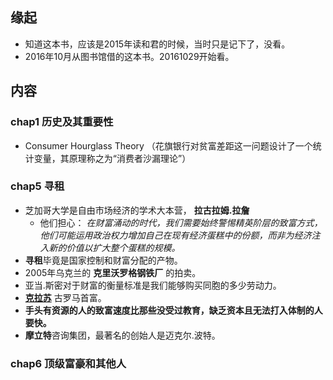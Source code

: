 ##  缘起
+ 知道这本书，应该是2015年读和君的时候，当时只是记下了，没看。
+ 2016年10月从图书馆借的这本书。20161029开始看。


##  内容
###

###  chap1 历史及其重要性
+ Consumer Hourglass Theory （花旗银行对贫富差距这一问题设计了一个统计变量，其原理称之为“消费者沙漏理论”）

###  chap5 寻租
+ 芝加哥大学是自由市场经济的学术大本营， **拉古拉姆.拉詹** 
	+ 他们担心： *在财富涌动的时代，我们需要始终警惕精英阶层的致富方式，他们可能运用政治权力增加自己在现有经济蛋糕中的份额，而非为经济注入新的价值以扩大整个蛋糕的规模。*
+ **寻租**毕竟是国家控制和财富分配的产物。
+ 2005年乌克兰的 **克里沃罗格钢铁厂** 的拍卖。
+ 亚当.斯密对于财富的衡量标准是我们能够购买同胞的多少劳动力。
+ **[克拉苏](http://baike.baidu.com/link?url=ccBEweJb9yu89DPD9ABY3yaGBFN_vdla_spM8lieW7mSW2jG2sC4_msEaGRzZT_MMB71eJx6Rr1FBG_7MHFP_aaaHJSAx7AXHcOIFeOugxZKmlSIH1irWMUhCCi8bows)** 古罗马首富。
+ **手头有资源的人的致富速度比那些没受过教育，缺乏资本且无法打入体制的人要快。**
+ **摩立特**咨询集团，最著名的创始人是迈克尔.波特。

###  chap6 顶级富豪和其他人

